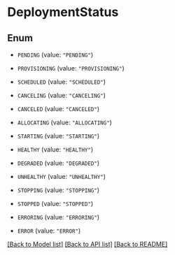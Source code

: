 # DeploymentStatus

## Enum


* `PENDING` (value: `"PENDING"`)

* `PROVISIONING` (value: `"PROVISIONING"`)

* `SCHEDULED` (value: `"SCHEDULED"`)

* `CANCELING` (value: `"CANCELING"`)

* `CANCELED` (value: `"CANCELED"`)

* `ALLOCATING` (value: `"ALLOCATING"`)

* `STARTING` (value: `"STARTING"`)

* `HEALTHY` (value: `"HEALTHY"`)

* `DEGRADED` (value: `"DEGRADED"`)

* `UNHEALTHY` (value: `"UNHEALTHY"`)

* `STOPPING` (value: `"STOPPING"`)

* `STOPPED` (value: `"STOPPED"`)

* `ERRORING` (value: `"ERRORING"`)

* `ERROR` (value: `"ERROR"`)


[[Back to Model list]](../README.md#documentation-for-models) [[Back to API list]](../README.md#documentation-for-api-endpoints) [[Back to README]](../README.md)


